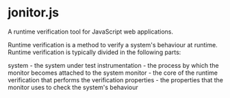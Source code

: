# jonitor.js
A runtime verification tool for JavaScript web applications.

Runtime verification is a method to verify a system's behaviour at runtime. Runtime verification is typically divided in the following parts:

system - the system under test
instrumentation - the process by which the monitor becomes attached to the system
monitor - the core of the runtime verification that performs the verification
properties - the properties that the monitor uses to check the system's behaviour

